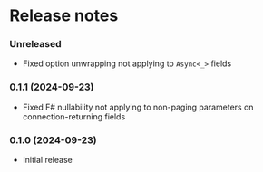 Release notes
==============

### Unreleased

- Fixed option unwrapping not applying to `Async<_>` fields

### 0.1.1 (2024-09-23)

- Fixed F# nullability not applying to non-paging parameters on connection-returning fields

### 0.1.0 (2024-09-23)

- Initial release
